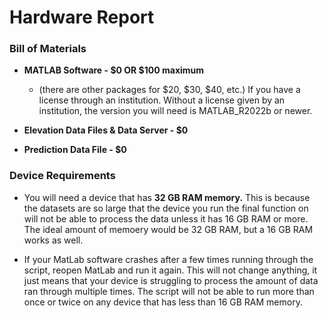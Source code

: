 # Hardware Report 
### Bill of Materials 

- <strong>MATLAB Software - $0 OR $100 maximum </strong>
    - (there are other packages for $20, $30, $40, etc.) If you have a license through an institution. Without a license given by an institution, the version you will need is MATLAB_R2022b or newer.
    
- <strong> Elevation Data Files & Data Server - $0 </strong>

- <strong> Prediction Data File - $0 </strong>

### Device Requirements 

- You will need a device that has <strong>32 GB RAM memory.</strong>
This is because the datasets are so large that the device you run the final function on will not be able to process the data unless it has 16 GB RAM or more. The ideal amount of memoery would be 32 GB RAM, but a 16 GB RAM works as well. 

- If your MatLab software crashes after a few times running through the script, reopen MatLab and run it again. This will not change anything, it just means that your device is struggling to process the amount of data ran through multiple times. The script will not be able to run more than once or twice on any device that has less than 16 GB RAM memory. 


